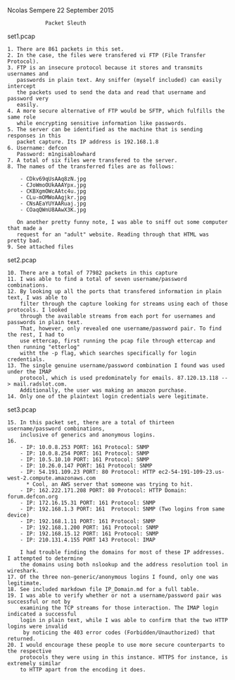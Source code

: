Ncolas Sempere
22 September 2015

				Packet Sleuth

set1.pcap

	1. There are 861 packets in this set.
	2. In the case, the files were transfered vi FTP (File Transfer Protocol).
	3. FTP is an insecure protocol because it stores and transmits usernames and
	   passwords in plain text. Any sniffer (myself included) can easily intercept
	   the packets used to send the data and read that username and password very
	   easily.
	4. A more secure alternative of FTP would be SFTP, which fulfills the same role 
	   while encrypting sensitive information like passwords.
	5. The server can be identified as the machine that is sending responses in this
	   packet capture. Its IP address is 192.168.1.8  
	6. Username: defcon 
	   Password: m1ngisablowhard
	7. A total of six files were transfered to the server.
	8. The names of the transferred files are as follows:
		
		- CDkv69qUsAAq8zN.jpg
		- CJoWmoOUkAAAYpx.jpg
		- CKBXgmOWcAAtc4u.jpg
		- CLu-mOMWoAAgjkr.jpg
		- CNsAEaYUYAARuaj.jpg
		- COaqQWnU8AAwX3K.jpg
	   
	   On another pretty funny note, I was able to sniff out some computer that made a
	   request for an "adult" website. Reading through that HTML was pretty bad.  
	9. See attached files

set2.pcap

	10. There are a total of 77982 packets in this capture
	11. I was able to find a total of seven username/password combinations.
	12. By looking up all the ports that transfered information in plain text, I was able to 
	    filter through the capture looking for streams using each of those protocols. I looked 
	    through the available streams from each port for usernames and passwords in plain text.
	    That, however, only revealed one username/password pair. To find the rest, I had to 
	    use ettercap, first running the pcap file through ettercap and then running "etterlog"
	    witht the -p flag, which searches specifically for login credentials.
	13. The single genuine username/password combination I found was used under the IMAP 
	    protocol, which is used predominately for emails. 87.120.13.118 --> mail.radslot.com. 
	    Additionally, the user was making an amazon purchase. 
	14. Only one of the plaintext login credentials were legitimate.

set3.pcap

	15. In this packet set, there are a total of thirteen username/password combinations,
	    inclusive of generics and anonymous logins.
	16. 
		- IP: 10.0.8.253 PORT: 161 Protocol: SNMP
		- IP: 10.0.8.254 PORT: 161 Protocol: SNMP 
		- IP: 10.5.10.10 PORT: 161 Protocol: SNMP 
		- IP: 10.26.0.147 PORT: 161 Protocol: SNMP 
		- IP: 54.191.109.23 PORT: 80 Protocol: HTTP ec2-54-191-109-23.us-west-2.compute.amazonaws.com
		  * Cool, an AWS server that someone was trying to hit.
		- IP: 162.222.171.208 PORT: 80 Protocol: HTTP Domain: forum.defcon.org
		- IP: 172.16.15.31 PORT: 161 Protocol: SNMP 
		- IP: 192.168.1.3 PORT: 161  Protocol: SNMP (Two logins from same device)
		- IP: 192.168.1.11 PORT: 161 Protocol: SNMP 
		- IP: 192.168.1.200 PORT: 161 Protocol: SNMP 
		- IP: 192.168.15.12 PORT: 161 Protocol: SNMP 
		- IP: 210.131.4.155 PORT 143 Protocol: IMAP 

	    I had trouble finding the domains for most of these IP addresses. I attempted to determine
	    the domains using both nslookup and the address resolution tool in wireshark.
	17. Of the three non-generic/anonymous logins I found, only one was legitimate.
	18. See included markdown file IP_Domain.md for a full table.
	19. I was able to verify whether or not a username/password pair was successful or not by
	    examining the TCP streams for those interaction. The IMAP login indicated a successful
	    login in plain text, while I was able to confirm that the two HTTP logins were invalid
	     by noticing the 403 error codes (Forbidden/Unauthorized) that returned.
	20. I would encourage these people to use more secure counterparts to the respective
	    protocols they were using in this instance. HTTPS for instance, is extremely similar
	    to HTTP apart from the encoding it does.
